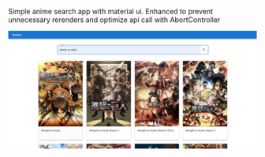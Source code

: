 Simple anime search app with material ui. Enhanced to prevent unnecessary rerenders and optimize api call with AbortController

![sasageyo png](https://raw.githubusercontent.com/LYH977/anime-search-app/master/src/sasageyo.PNG)
